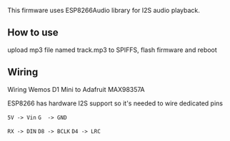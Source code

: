 This firmware uses ESP8266Audio library for I2S audio playback.

## How to use
upload mp3 file named track.mp3 to SPIFFS, flash firmware and reboot

## Wiring
Wiring Wemos D1 Mini to Adafruit MAX98357A

ESP8266 has hardware I2S support so it's needed to wire dedicated pins

`5V -> Vin`
`G  -> GND`

`RX -> DIN`
`D8 -> BCLK`
`D4 -> LRC`